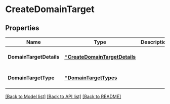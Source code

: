# CreateDomainTarget

## Properties
Name | Type | Description | Notes
------------ | ------------- | ------------- | -------------
**DomainTargetDetails** | [***CreateDomainTargetDetails**](CreateDomainTargetDetails.md) |  | [optional] [default to null]
**DomainTargetType** | [***DomainTargetTypes**](DomainTargetTypes.md) |  | [optional] [default to null]

[[Back to Model list]](../README.md#documentation-for-models) [[Back to API list]](../README.md#documentation-for-api-endpoints) [[Back to README]](../README.md)

